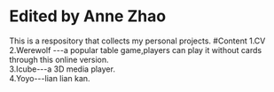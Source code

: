 # Edited by Anne Zhao
This is a respository that collects my personal projects.
#Content
1.CV<br/>
2.Werewolf ---a popular table game,players can play it without cards through this online version.<br/>
3.Icube---a 3D media player.<br/>
4.Yoyo---lian lian kan.<br/>
